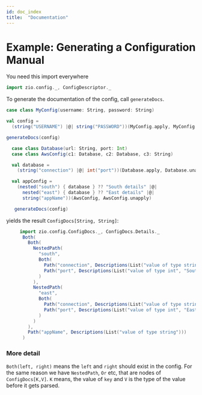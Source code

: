 ```yaml
---
id: doc_index
title:  "Documentation"
---
```


# Example: Generating a Configuration Manual

You need this import everywhere

```scala mdoc:silent
import zio.config._, ConfigDescriptor._

```

To generate the documentation of the config, call `generateDocs`. 

```scala mdoc:silent
case class MyConfig(username: String, password: String)

val config = 
  (string("USERNAME") |@| string("PASSWORD"))(MyConfig.apply, MyConfig.unapply)

generateDocs(config)

```

```scala mdoc:silent
  case class Database(url: String, port: Int)
  case class AwsConfig(c1: Database, c2: Database, c3: String)

  val database =
    (string("connection") |@| int("port"))(Database.apply, Database.unapply)

  val appConfig =
    (nested("south") { database } ?? "South details" |@|
      nested("east") { database } ?? "East details" |@|
      string("appName"))(AwsConfig, AwsConfig.unapply)

   generateDocs(config)
```

yields the result `ConfigDocs[String, String]`:

```scala mdoc:silent
     import zio.config.ConfigDocs._, ConfigDocs.Details._
      Both(
        Both(
          NestedPath(
            "south",
            Both(
              Path("connection", Descriptions(List("value of type string", "South details"))),
              Path("port", Descriptions(List("value of type int", "South details")))
            )
          ),
          NestedPath(
            "east",
            Both(
              Path("connection", Descriptions(List("value of type string", "East details"))),
              Path("port", Descriptions(List("value of type int", "East details")))
            )
          )
        ),
        Path("appName", Descriptions(List("value of type string")))
      )
```

### More detail
`Both(left, right)` means the `left` and `right` should exist in the config. For the same reason we have
`NestedPath`, `Or` etc, that are nodes of `ConfigDocs[K,V]`. `K` means, the value of `key` and `V` is
the type of the value before it gets parsed.
